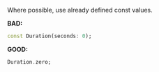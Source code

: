 
Where possible, use already defined const values.

**BAD:**
```dart
const Duration(seconds: 0);
```

**GOOD:**
```dart
Duration.zero;
```

